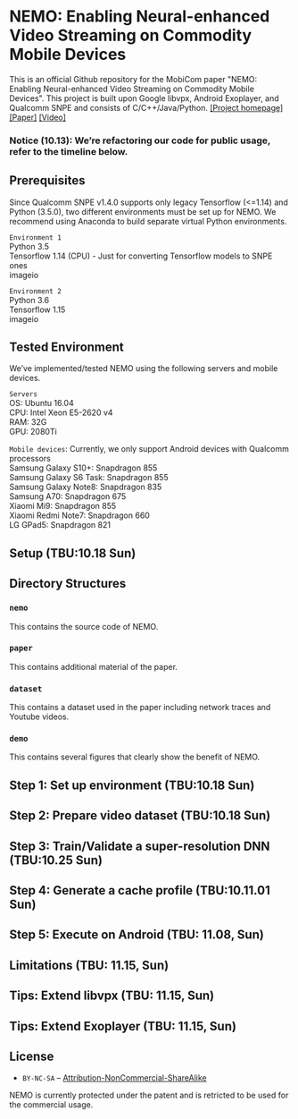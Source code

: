 # NEMO: Enabling Neural-enhanced Video Streaming on Commodity Mobile Devices

This is an official Github repository for the MobiCom paper "NEMO: Enabling Neural-enhanced Video Streaming on Commodity Mobile Devices". This project is built upon Google libvpx, Android Exoplayer, and Qualcomm SNPE and consists of C/C++/Java/Python.
[[Project homepage]](http://ina.kaist.ac.kr/~nemo/) [[Paper]](https://dl.acm.org/doi/10.1145/3372224.3419185) [[Video]](https://www.youtube.com/watch?v=GPHlAUYCk18&ab_channel=ACMSIGMOBILEONLINE)

### Notice (10.13): We’re refactoring our code for public usage, refer to the timeline below.

## Prerequisites

Since Qualcomm SNPE v1.4.0 supports only legacy Tensorflow (<=1.14) and Python (3.5.0), two different environments must be set up for NEMO. We recommend using Anaconda to build separate virtual Python environments.

`Environment 1`   
Python 3.5    
Tensorflow 1.14 (CPU) - Just for converting Tensorflow models to SNPE ones   
imageio   

`Environment 2`   
Python 3.6   
Tensorflow 1.15    
imageio   

## Tested Environment

We’ve implemented/tested NEMO using the following servers and mobile devices.

`Servers`   
OS: Ubuntu 16.04   
CPU: Intel Xeon E5-2620 v4   
RAM: 32G   
GPU: 2080Ti    

`Mobile devices`: Currently, we only support Android devices with Qualcomm processors   
Samsung Galaxy S10+: Snapdragon 855   
Samsung Galaxy S6 Task: Snapdragon 855   
Samsung Galaxy Note8: Snapdragon 835   
Samsung A70: Snapdragon 675   
Xiaomi Mi9: Snapdragon 855   
Xiaomi Redmi Note7: Snapdragon 660   
LG GPad5: Snapdragon 821   

## Setup (TBU:10.18 Sun)

## Directory Structures

### `nemo`

This contains the source code of NEMO.

### `paper`

This contains additional material of the paper.

### `dataset`

This contains a dataset used in the paper including network traces and Youtube videos.

### `demo`

This contains several figures that clearly show the benefit of NEMO.

## Step 1: Set up environment (TBU:10.18 Sun)

## Step 2: Prepare video dataset (TBU:10.18 Sun)
 
## Step 3: Train/Validate a super-resolution DNN (TBU:10.25 Sun)

## Step 4: Generate a cache profile (TBU:10.11.01 Sun)

## Step 5: Execute on Android (TBU: 11.08, Sun)

## Limitations (TBU: 11.15, Sun)

## Tips: Extend libvpx (TBU: 11.15, Sun)

## Tips: Extend Exoplayer (TBU: 11.15, Sun)

## License

* `BY-NC-SA` – [Attribution-NonCommercial-ShareAlike](https://github.com/idleberg/Creative-Commons-Markdown/blob/master/4.0/by-nc-sa.markdown)

NEMO is currently protected under the patent and is retricted to be used for the commercial usage.
